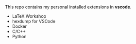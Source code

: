 This repo contains my personal installed extensions in **vscode**. 

* LaTeX Workshop
* hexdump for VSCode
* Docker
* C/C++
* Python
